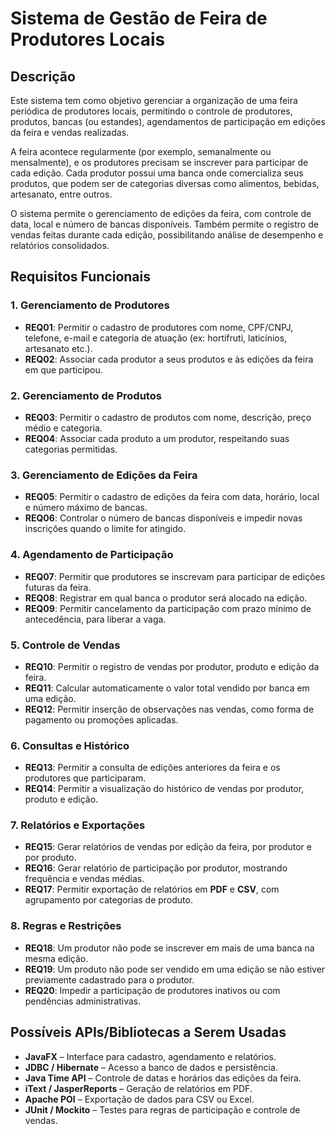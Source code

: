 # Sistema de Gestão de Feira de Produtores Locais

## Descrição

Este sistema tem como objetivo gerenciar a organização de uma feira periódica de produtores locais, permitindo o controle de produtores, produtos, bancas (ou estandes), agendamentos de participação em edições da feira e vendas realizadas.

A feira acontece regularmente (por exemplo, semanalmente ou mensalmente), e os produtores precisam se inscrever para participar de cada edição. Cada produtor possui uma banca onde comercializa seus produtos, que podem ser de categorias diversas como alimentos, bebidas, artesanato, entre outros.

O sistema permite o gerenciamento de edições da feira, com controle de data, local e número de bancas disponíveis. Também permite o registro de vendas feitas durante cada edição, possibilitando análise de desempenho e relatórios consolidados.

## Requisitos Funcionais

### 1. Gerenciamento de Produtores

- **REQ01**: Permitir o cadastro de produtores com nome, CPF/CNPJ, telefone, e-mail e categoria de atuação (ex: hortifruti, laticínios, artesanato etc.).
- **REQ02**: Associar cada produtor a seus produtos e às edições da feira em que participou.

### 2. Gerenciamento de Produtos

- **REQ03**: Permitir o cadastro de produtos com nome, descrição, preço médio e categoria.
- **REQ04**: Associar cada produto a um produtor, respeitando suas categorias permitidas.

### 3. Gerenciamento de Edições da Feira

- **REQ05**: Permitir o cadastro de edições da feira com data, horário, local e número máximo de bancas.
- **REQ06**: Controlar o número de bancas disponíveis e impedir novas inscrições quando o limite for atingido.

### 4. Agendamento de Participação

- **REQ07**: Permitir que produtores se inscrevam para participar de edições futuras da feira.
- **REQ08**: Registrar em qual banca o produtor será alocado na edição.
- **REQ09**: Permitir cancelamento da participação com prazo mínimo de antecedência, para liberar a vaga.

### 5. Controle de Vendas

- **REQ10**: Permitir o registro de vendas por produtor, produto e edição da feira.
- **REQ11**: Calcular automaticamente o valor total vendido por banca em uma edição.
- **REQ12**: Permitir inserção de observações nas vendas, como forma de pagamento ou promoções aplicadas.

### 6. Consultas e Histórico

- **REQ13**: Permitir a consulta de edições anteriores da feira e os produtores que participaram.
- **REQ14**: Permitir a visualização do histórico de vendas por produtor, produto e edição.

### 7. Relatórios e Exportações

- **REQ15**: Gerar relatórios de vendas por edição da feira, por produtor e por produto.
- **REQ16**: Gerar relatório de participação por produtor, mostrando frequência e vendas médias.
- **REQ17**: Permitir exportação de relatórios em **PDF** e **CSV**, com agrupamento por categorias de produto.

### 8. Regras e Restrições

- **REQ18**: Um produtor não pode se inscrever em mais de uma banca na mesma edição.
- **REQ19**: Um produto não pode ser vendido em uma edição se não estiver previamente cadastrado para o produtor.
- **REQ20**: Impedir a participação de produtores inativos ou com pendências administrativas.

## Possíveis APIs/Bibliotecas a Serem Usadas

- **JavaFX** – Interface para cadastro, agendamento e relatórios.
- **JDBC / Hibernate** – Acesso a banco de dados e persistência.
- **Java Time API** – Controle de datas e horários das edições da feira.
- **iText / JasperReports** – Geração de relatórios em PDF.
- **Apache POI** – Exportação de dados para CSV ou Excel.
- **JUnit / Mockito** – Testes para regras de participação e controle de vendas.
